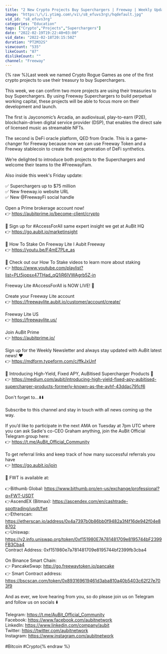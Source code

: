 ```yaml
---
title: "2 New Crypto Projects Buy Superchargers | Freeway | Weekly Update E71"
image: "https:\/\/i.ytimg.com\/vi\/s8_efuvs3rg\/hqdefault.jpg"
vid_id: "s8_efuvs3rg"
categories: "Education"
tags: ["Crypto","Projects","Superchargers"]
date: "2022-02-19T19:22:40+03:00"
vid_date: "2022-02-18T20:15:50Z"
duration: "PT2M32S"
viewcount: "535"
likeCount: "87"
dislikeCount: ""
channel: "Freeway"
---
```

{% raw %}Last week we named Crypto Rogue Games as one of the first crypto projects to use their treasury to buy Superchargers. <br /><br />This week, we can confirm two more projects are using their treasuries to buy Superchargers. By using Freeway Superchargers to build perpetual working capital, these projects will be able to focus more on their development and launch.<br /> <br />The first is Jayconomic’s Arcadia, an audiovisual, play-to-earn (P2E), blockchain-driven digital service provider (DSP), that enables the direct sale of licensed music as streamable NFTs. <br /><br />The second is DeFi oracle platform, QED from 0racle. This is a game-changer for Freeway because now we can use Freeway Token and a Freeway stablecoin to create the next generation of DeFi synthetics.<br /><br />We’re delighted to introduce both projects to the Superchargers and welcome their teams to the #FreewayFam.<br /><br />Also inside this week's Friday update:<br /><br />✅ Superchargers up to $75 million<br />✅ New freeway.io website URL<br />✅ New @FreewayFi social handle<br /><br />Open a Prime brokerage account now!<br />👉 <a rel="nofollow" target="blank" href="https://aubitprime.io/become-client/crypto">https://aubitprime.io/become-client/crypto</a> <br /><br />📰 Sign up for #AccessForAll same expert insight we get at AuBit HQ<br />👉 <a rel="nofollow" target="blank" href="https://go.aubit.io/marketinsight">https://go.aubit.io/marketinsight</a> <br /><br />🎥 How To Stake On Freeway Lite I Aubit Freeway<br />👉 <a rel="nofollow" target="blank" href="https://youtu.be/F4mE7PLe_as">https://youtu.be/F4mE7PLe_as</a> <br /><br />🎥 Check out our How To Stake videos to learn more about staking<br />👉 <a rel="nofollow" target="blank" href="https://www.youtube.com/playlist?list=PLt5jopsx47THad_qQ1iR6IVWAgrb5Z-in">https://www.youtube.com/playlist?list=PLt5jopsx47THad_qQ1iR6IVWAgrb5Z-in</a> <br /><br />Freeway Lite #AccessForAll is NOW LIVE! 🚀<br /><br />Create your Freeway Lite account<br />👉 <a rel="nofollow" target="blank" href="https://freewaylite.aubit.io/customer/account/create/">https://freewaylite.aubit.io/customer/account/create/</a> <br /><br />Freeway Lite US<br />👉 <a rel="nofollow" target="blank" href="https://freewaylite.us/">https://freewaylite.us/</a>  <br /><br />Join AuBit Prime<br />👉 <a rel="nofollow" target="blank" href="https://aubitprime.io/">https://aubitprime.io/</a> <br /><br />Sign up for the Weekly Newsletter and always stay updated with AuBit latest news! ❤️<br /> 👉 <a rel="nofollow" target="blank" href="https://mdform.typeform.com/c/ffkJxUnf">https://mdform.typeform.com/c/ffkJxUnf</a> <br /> <br />🌟 Introducing High-Yield, Fixed APY, AuBitised Supercharger Products 🌟<br />👉 <a rel="nofollow" target="blank" href="https://medium.com/aubit/introducing-high-yield-fixed-apy-aubitised-supercharger-products-formerly-known-as-the-avhf-43ddac791cf6">https://medium.com/aubit/introducing-high-yield-fixed-apy-aubitised-supercharger-products-formerly-known-as-the-avhf-43ddac791cf6</a> <br /><br />Don't forget to...⬇️⬇️<br /><br />Subscribe to this channel and stay in touch with all news coming up the way.<br /><br />If you’d like to participate in the next AMA on Tuesday at 7pm UTC where you can ask Sadie's co-CEO Graham anything, join the AuBit Official Telegram group here:<br />👉 <a rel="nofollow" target="blank" href="https://t.me/AuBit_Official_Community">https://t.me/AuBit_Official_Community</a> <br /><br />To get referral links and keep track of how many successful referrals you have<br />👉 <a rel="nofollow" target="blank" href="https://go.aubit.io/join">https://go.aubit.io/join</a> <br /><br />🏦 FWT is available at:<br /><br />👉Bithumb Global: <a rel="nofollow" target="blank" href="https://www.bithumb.pro/en-us/exchange/professional?q=FWT-USDT">https://www.bithumb.pro/en-us/exchange/professional?q=FWT-USDT</a>   <br />👉AscendEX (Bitmax): <a rel="nofollow" target="blank" href="https://ascendex.com/en/cashtrade-spottrading/usdt/fwt">https://ascendex.com/en/cashtrade-spottrading/usdt/fwt</a>  <br />👉Etherscan: <a rel="nofollow" target="blank" href="https://etherscan.io/address/0x4a7397b0b86bb0f9482a3f4f16de942f04e88702">https://etherscan.io/address/0x4a7397b0b86bb0f9482a3f4f16de942f04e88702</a> <br />👉Uniswap: <a rel="nofollow" target="blank" href="https://v2.info.uniswap.org/token/0xf151980E7A781481709e8195744bF2399FB3Cba4">https://v2.info.uniswap.org/token/0xf151980E7A781481709e8195744bF2399FB3Cba4</a>  <br />Contract Address: 0xf151980e7a781481709e8195744bf2399fb3cba4 <br /><br />On Binance Smart Chain:<br />👉 PancakeSwap: <a rel="nofollow" target="blank" href="http://go.freewaytoken.io/pancake">http://go.freewaytoken.io/pancake</a>  <br />👉 Smart Contract address: <a rel="nofollow" target="blank" href="https://bscscan.com/token/0x893169619461d3aba810a40b5403c62f27e703f9">https://bscscan.com/token/0x893169619461d3aba810a40b5403c62f27e703f9</a>  <br /><br />And as ever, we love hearing from you, so do please join us on Telegram and follow us on socials ⬇️<br /><br />Telegram: <a rel="nofollow" target="blank" href="https://t.me/AuBit_Official_Community">https://t.me/AuBit_Official_Community</a>   <br />Facebook: <a rel="nofollow" target="blank" href="https://www.facebook.com/aubitnetwork">https://www.facebook.com/aubitnetwork</a>    <br />LinkedIn: <a rel="nofollow" target="blank" href="https://www.linkedin.com/company/aubit">https://www.linkedin.com/company/aubit</a>   <br />Twitter: <a rel="nofollow" target="blank" href="https://twitter.com/aubitnetwork">https://twitter.com/aubitnetwork</a>    <br />Instagram: <a rel="nofollow" target="blank" href="https://www.instagram.com/aubitnetwork">https://www.instagram.com/aubitnetwork</a> <br /><br />#Bitcoin #Crypto{% endraw %}
